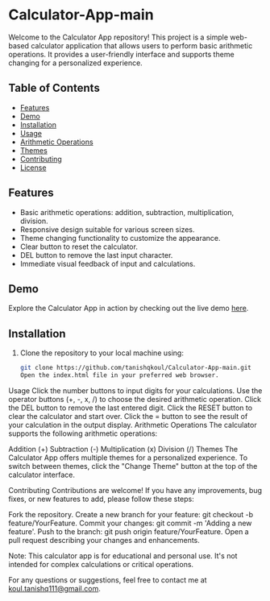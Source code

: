 # Calculator-App-main
Welcome to the Calculator App repository! This project is a simple web-based calculator application that allows users to perform basic arithmetic operations. It provides a user-friendly interface and supports theme changing for a personalized experience.

## Table of Contents

- [Features](#features)
- [Demo](#demo)
- [Installation](#installation)
- [Usage](#usage)
- [Arithmetic Operations](#arithmetic-operations)
- [Themes](#themes)
- [Contributing](#contributing)
- [License](#license)

## Features

- Basic arithmetic operations: addition, subtraction, multiplication, division.
- Responsive design suitable for various screen sizes.
- Theme changing functionality to customize the appearance.
- Clear button to reset the calculator.
- DEL button to remove the last input character.
- Immediate visual feedback of input and calculations.

## Demo

Explore the Calculator App in action by checking out the live demo [here](https://your-demo-link.com).

## Installation

1. Clone the repository to your local machine using:

   ```bash
   git clone https://github.com/tanishqkoul/Calculator-App-main.git
   Open the index.html file in your preferred web browser.

Usage
Click the number buttons to input digits for your calculations.
Use the operator buttons (+, -, x, /) to choose the desired arithmetic operation.
Click the DEL button to remove the last entered digit.
Click the RESET button to clear the calculator and start over.
Click the = button to see the result of your calculation in the output display.
Arithmetic Operations
The calculator supports the following arithmetic operations:

Addition (+)
Subtraction (-)
Multiplication (x)
Division (/)
Themes
The Calculator App offers multiple themes for a personalized experience. To switch between themes, click the "Change Theme" button at the top of the calculator interface.

Contributing
Contributions are welcome! If you have any improvements, bug fixes, or new features to add, please follow these steps:

Fork the repository.
Create a new branch for your feature: git checkout -b feature/YourFeature.
Commit your changes: git commit -m 'Adding a new feature'.
Push to the branch: git push origin feature/YourFeature.
Open a pull request describing your changes and enhancements.


Note: This calculator app is for educational and personal use. It's not intended for complex calculations or critical operations.

For any questions or suggestions, feel free to contact me at koul.tanishq111@gmail.com.
